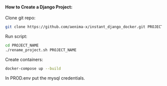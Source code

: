 #### How to Create a Django Project:


Clone git repo:
```bash
git clone https://github.com/aenima-x/instant_django_docker.git PROJECT_NAME
```

Run script:
```bash
cd PROJECT_NAME
./rename_project.sh PROJECT_NAME
```

Create containers:
```bash
docker-compose up --build
```

In PROD.env put the mysql credentials.


